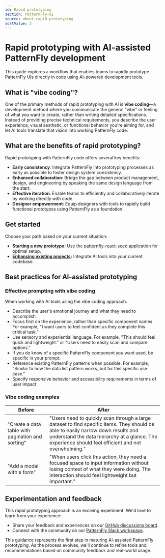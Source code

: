 ```yaml
---
id: Rapid prototyping
section: PatternFly-AI
source: about-rapid-prototyping
sortValue: 2
---
```


# Rapid prototyping with AI-assisted PatternFly development

This guide explores a workflow that enables teams to rapidly prototype PatternFly UIs directly in code using AI-powered development tools.

## What is "vibe coding"?

One of the primary methods of rapid prototyping with AI is **vibe coding**&mdash;a development method where you communicate the general "vibe" or feeling of what you want to create, rather than writing detailed specifications. Instead of providing precise technical requirements, you describe the user experience, visual aesthetic, or functional behavior you're aiming for, and let AI tools translate that vision into working PatternFly code.

## What are the benefits of rapid prototyping?

Rapid prototyping with PatternFly code offers several key benefits:

- **Early consistency**: Integrate PatternFly into prototyping processes as early as possible to foster design system consistency.
- **Enhanced collaboration**: Bridge the gap between product management, design, and engineering by speaking the same design language from the start.
- **Effective iteration**: Enable teams to efficiently and collaboratively iterate by working directly with code.
- **Designer empowerment**: Equip designers with tools to rapidly build functional prototypes using PatternFly as a foundation.

## Get started

Choose your path based on your current situation:

- **[Starting a new prototype](/patternfly-ai/rapid-prototyping/new-prototypes):** Use the [patternfly-react-seed](https://github.com/patternfly/patternfly-react-seed) application for optimal setup.
- **[Enhancing existing projects](/patternfly-ai/rapid-prototyping/enhancing-existing-projects):** Integrate AI tools into your current codebase.

## Best practices for AI-assisted prototyping

### Effective prompting with vibe coding

When working with AI tools using the vibe coding approach:
- Describe the user's emotional journey and what they need to accomplish.
- Focus first on the experience, rather than specific component names. For example, "I want users to feel confident as they complete this critical task."
- Use sensory and experiential language. For example, "This should feel quick and lightweight." or "Users need to easily scan and compare options."
- If you do know of a specific PatternFly component you want used, be specific in your prompt.
- Reference existing PatternFly patterns when possible. For example, "Similar to how the data list pattern works, but for this specific use case."
- Specify responsive behavior and accessibility requirements in terms of user impact

### Vibe coding examples

| **Before** | **After** |
| --- | --- | 
| "Create a data table with pagination and sorting" | "Users need to quickly scan through a large dataset to find specific items. They should be able to easily narrow down results and understand the data hierarchy at a glance. The experience should feel efficient and not overwhelming." |
| "Add a modal with a form" | "When users click this action, they need a focused space to input information without losing context of what they were doing. The interaction should feel lightweight but important." |

## Experimentation and feedback

This rapid prototyping approach is an evolving experiment. We'd love to learn from your experience:

- Share your feedback and experiences on our [GitHub discussions board](https://github.com/orgs/patternfly/discussions).
- Connect with the community on our [PatternFly Slack workspace](https://join.slack.com/t/patternfly/shared_invite/zt-1npmqswgk-bF2R1E2rglV8jz5DNTezMQ).

This guidance represents the first step in maturing AI-assisted PatternFly prototyping. As the process evolves, we'll continue to refine tools and recommendations based on community feedback and real-world usage. 